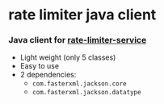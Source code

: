 # rate limiter java client

### Java client for [rate-limiter-service](https://github.com/poshjosh/rate-limiter-service)

- Light weight (only 5 classes)
- Easy to use
- 2 dependencies: 
  - `com.fasterxml.jackson.core`
  - `com.fasterxml.jackson.datatype`